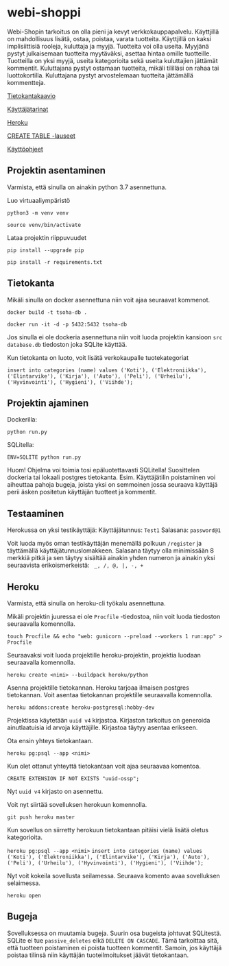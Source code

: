 # webi-shoppi

Webi-Shopin tarkoitus on olla pieni ja kevyt verkkokauppapalvelu. Käyttjillä on mahdollisuus lisätä, ostaa, poistaa, varata tuotteita.
Käyttjillä on kaksi implisiittisiä rooleja, kuluttaja ja myyjä. Tuotteita voi olla useita. Myyjänä pystyt julkaisemaan tuotteita myytäväksi, asettaa hintaa omille tuotteille. Tuotteilla on yksi myyjä, useita kategorioita sekä useita kuluttajien jättämät kommentit.
Kuluttajana pystyt ostamaan tuotteita, mikäli tililläsi on rahaa tai luottokortilla. Kuluttajana pystyt arvostelemaan tuotteita jättämällä kommentteja. 

[Tietokantakaavio](https://github.com/nnecklace/webi-shoppi/blob/master/diagrams/diagram.md)

[Käyttäjätarinat](https://github.com/nnecklace/webi-shoppi/blob/master/documentation/features.md)

[Heroku](https://webi-shoppi.herokuapp.com/)

[CREATE TABLE -lauseet](https://github.com/nnecklace/webi-shoppi/blob/master/documentation/create_table.md)

[Käyttöohjeet](https://github.com/nnecklace/webi-shoppi/blob/master/documentation/manual.md)

## Projektin asentaminen

Varmista, että sinulla on ainakin python 3.7 asennettuna.

Luo virtuaaliympäristö

```python3 -m venv venv```

```source venv/bin/activate```

Lataa projektin riippuvuudet

```pip install --upgrade pip```

```pip install -r requirements.txt```

## Tietokanta

Mikäli sinulla on docker asennettuna niin voit ajaa seuraavat kommenot.

```docker build -t tsoha-db .```

```docker run -it -d -p 5432:5432 tsoha-db```

Jos sinulla ei ole dockeria asennettuna niin voit luoda projektin kansioon `src` `database.db` tiedoston joka SQLite käyttää.

Kun tietokanta on luoto, voit lisätä verkokaupalle tuotekategoriat

```insert into categories (name) values ('Koti'), ('Elektroniikka'), ('Elintarvike'), ('Kirja'), ('Auto'), ('Peli'), ('Urheilu'), ('Hyvinvointi'), ('Hygieni'), ('Viihde');```

## Projektin ajaminen 

Dockerilla:

```python run.py```

SQLitella:

```ENV=SQLITE python run.py```

Huom! Ohjelma voi toimia tosi epäluotettavasti SQLitella! Suosittelen dockeria tai lokaali postgres tietokanta.
Esim. Käyttäjätilin poistaminen voi aiheuttaa pahoja bugeja, joista yksi on semmoinen jossa seuraava käyttäjä perii äsken positetun käyttäjän tuotteet ja kommentit.

## Testaaminen

Herokussa on yksi testikäyttäjä: 
Käyttäjätunnus: `Test1`
Salasana: `password@1`

Voit luoda myös oman testikäyttäjän menemällä polkuun `/register` ja täyttämällä käyttäjätunnuslomakkeen. Salasana täytyy olla minimissään 8 merkkiä pitkä ja sen täytyy sisältää ainakin yhden numeron ja ainakin yksi seuraavista erikoismerkeistä: ` _, /, @, |, -, +`

## Heroku

Varmista, että sinulla on heroku-cli työkalu asennettuna.

Mikäli projektin juuressa ei ole `Procfile` -tiedostoa, niin voit luoda tiedoston seuraavalla komennolla.

```touch Procfile && echo "web: gunicorn --preload --workers 1 run:app" > Procfile```

Seuraavaksi voit luoda projektille heroku-projektin, projektia luodaan seuraavalla komennolla.

```heroku create <nimi> --buildpack heroku/python```

Asenna projektille tietokannan. Heroku tarjoaa ilmaisen postgres tietokannan. Voit asentaa tietokannan projektille seuraavalla komennolla.

```heroku addons:create heroku-postgresql:hobby-dev```

Projektissa käytetään `uuid v4` kirjastoa. Kirjaston tarkoitus on generoida ainutlaatuisia id arvoja käyttäjille. Kirjastoa täytyy asentaa erikseen.

Ota ensin yhteys tietokantaan.

```heroku pg:psql --app <nimi>```

Kun olet ottanut yhteyttä tietokantaan voit ajaa seuraavaa komentoa.

```CREATE EXTENSION IF NOT EXISTS "uuid-ossp";```

Nyt `uuid v4` kirjasto on asennettu.

Voit nyt siirtää sovelluksen herokuun komennolla.

```git push heroku master```

Kun sovellus on siirretty herokuun tietokantaan pitäisi vielä lisätä oletus kategorioita.

```heroku pg:psql --app <nimi>```
```insert into categories (name) values ('Koti'), ('Elektroniikka'), ('Elintarvike'), ('Kirja'), ('Auto'), ('Peli'), ('Urheilu'), ('Hyvinvointi'), ('Hygieni'), ('Viihde');```

Nyt voit kokeila sovellusta seilamessa. Seuraava komento avaa sovelluksen selaimessa.

```heroku open```


## Bugeja

Sovelluksessa on muutamia bugeja. Suurin osa bugeista johtuvat SQLitestä. SQLite ei tue `passive_deletes` eikä `DELETE ON CASCADE`. Tämä tarkoittaa sitä, että tuotteen poistaminen ei poista tuotteen kommentit. Samoin, jos käyttäjä poistaa tilinsä niin käyttäjän tuoteilmoitukset jäävät tietokantaan.

